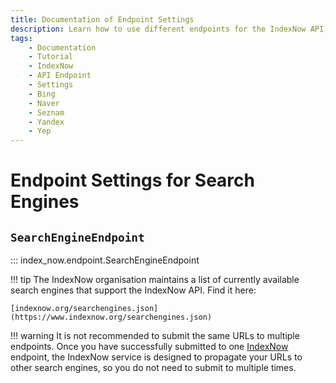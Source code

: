 ```yaml
---
title: Documentation of Endpoint Settings
description: Learn how to use different endpoints for the IndexNow API, so you can submit URLs to various search engines.
tags:
    - Documentation
    - Tutorial
    - IndexNow
    - API Endpoint
    - Settings
    - Bing
    - Naver
    - Seznam
    - Yandex
    - Yep
---
```


# Endpoint Settings for Search Engines
## `SearchEngineEndpoint`

::: index_now.endpoint.SearchEngineEndpoint

!!! tip
    The IndexNow organisation maintains a list of currently available search engines that support the IndexNow API. Find it here:

    [indexnow.org/searchengines.json](https://www.indexnow.org/searchengines.json)

!!! warning
    It is not recommended to submit the same URLs to multiple endpoints. Once you have successfully submitted to one [IndexNow](https://www.indexnow.org) endpoint, the IndexNow service is designed to propagate your URLs to other search engines, so you do not need to submit to multiple times.
